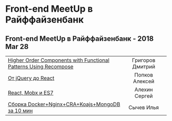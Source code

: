 # Front-end MeetUp в Райффайзенбанк

## Front-end MeetUp в Райффайзенбанк - 2018 Mar 28 
| | | |
| --- | :---: | --- |
| [Higher Order Components with Functional Patterns Using Recompose](https:&#x2F;&#x2F;youtu.be&#x2F;5zPbydsnLoE?t&#x3D;2m3s)  | Григоров Дмитрий |    |
| [От jQuery до React](https:&#x2F;&#x2F;youtu.be&#x2F;5zPbydsnLoE?t&#x3D;29m56s)  | Попков Алексей |    |
| [React, Mobx и ES7](https:&#x2F;&#x2F;youtu.be&#x2F;5zPbydsnLoE?t&#x3D;1h18m16s)  | Алехин Сергей |    |
| [Cборка Docker+Nginx+CRA+Koajs+MongoDB за 10 мин](https:&#x2F;&#x2F;youtu.be&#x2F;5zPbydsnLoE?t&#x3D;1h54m1s)  | Сычев Илья |    |
